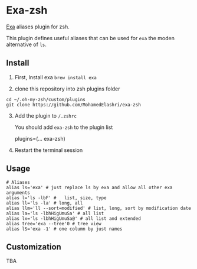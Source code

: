 # Exa-zsh
[Exa](https://github.com/ogham/exa) aliases plugin for zsh. 

This plugin defines useful aliases that can be used for `exa` the moden alternative of `ls`. 

## Install

1. First, Install exa 
`brew install exa`

2. clone this repository into zsh plugins folder 

```
cd ~/.oh-my-zsh/custom/plugins
git clone https://github.com/MohamedElashri/exa-zsh
```

3. Add the plugin to `/.zshrc`

   You should add `exa-zsh` to the plugin list 

   plugins=(... exa-zsh)

4. Restart the terminal session

## Usage 

```
# Aliases 
alias ls='exa' # just replace ls by exa and allow all other exa arguments
alias l='ls -lbF' #   list, size, type
alias ll='ls -la' # long, all
alias llm='ll --sort=modified' # list, long, sort by modification date
alias la='ls -lbhHigUmuSa' # all list
alias lx='ls -lbhHigUmuSa@' # all list and extended
alias tree='exa --tree'0 # tree view
alias lS='exa -1' # one column by just names
```

## Customization
TBA
